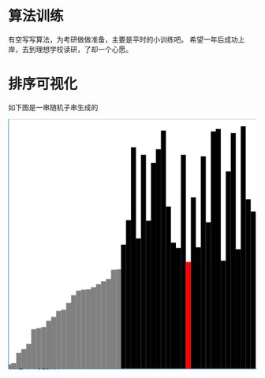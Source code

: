 # 算法训练
有空写写算法，为考研做做准备，主要是平时的小训练吧。
希望一年后成功上岸，去到理想学校读研，了却一个心愿。

# 排序可视化

如下图是一串随机子串生成的

![image](排序可视化片段.png)
